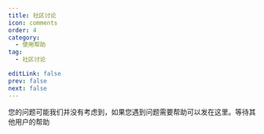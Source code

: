 ```yaml
---
title: 社区讨论
icon: comments
order: 4
category:
  - 使用帮助
tag:
  - 社区讨论

editLink: false
prev: false
next: false
---
```


您的问题可能我们并没有考虑到，如果您遇到问题需要帮助可以发在这里。等待其他用户的帮助